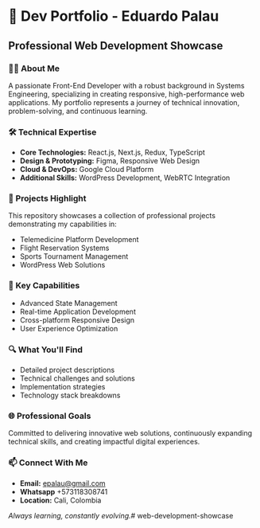 # 🚀 Dev Portfolio - Eduardo Palau

## Professional Web Development Showcase

### 👨‍💻 About Me
A passionate Front-End Developer with a robust background in Systems Engineering, specializing in creating responsive, high-performance web applications. My portfolio represents a journey of technical innovation, problem-solving, and continuous learning.

### 🛠 Technical Expertise
- **Core Technologies:** React.js, Next.js, Redux, TypeScript
- **Design & Prototyping:** Figma, Responsive Web Design
- **Cloud & DevOps:** Google Cloud Platform
- **Additional Skills:** WordPress Development, WebRTC Integration

### 📂 Projects Highlight
This repository showcases a collection of professional projects demonstrating my capabilities in:
- Telemedicine Platform Development
- Flight Reservation Systems
- Sports Tournament Management
- WordPress Web Solutions

### 🌟 Key Capabilities
- Advanced State Management
- Real-time Application Development
- Cross-platform Responsive Design
- User Experience Optimization

### 🔍 What You'll Find
- Detailed project descriptions
- Technical challenges and solutions
- Implementation strategies
- Technology stack breakdowns

### 🌐 Professional Goals
Committed to delivering innovative web solutions, continuously expanding technical skills, and creating impactful digital experiences.

### 📫 Connect With Me
- **Email:** epalau@gmail.com
- **Whatsapp** +573118308741
- **Location:** Cali, Colombia

*Always learning, constantly evolving.*# web-development-showcase
